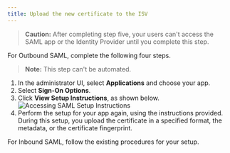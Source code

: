```yaml
---
title: Upload the new certificate to the ISV
---
```


> **Caution:** After completing step five, your users can't access the SAML app or the Identity Provider until you complete this step.

For Outbound SAML, complete the following four steps.

> **Note:** This step can't be automated.

1. In the administrator UI, select **Applications** and choose your app.
2. Select **Sign-On Options**.
3. Click **View Setup Instructions**, as shown below.<br/>![Accessing SAML Setup Instructions](/img/saml_setup_link.png)
4. Perform the setup for your app again, using the instructions provided. During this setup, you upload the certificate in a specified format, the metadata, or the certificate fingerprint.

For Inbound SAML, follow the existing procedures for your setup.
